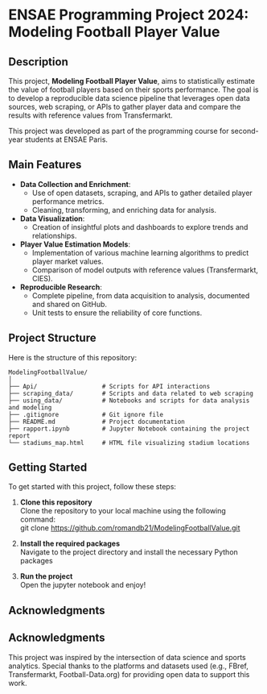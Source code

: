 # ENSAE Programming Project 2024: Modeling Football Player Value  

## Description  
This project, **Modeling Football Player Value**, aims to statistically estimate the value of football players based on their sports performance. The goal is to develop a reproducible data science pipeline that leverages open data sources, web scraping, or APIs to gather player data and compare the results with reference values from Transfermarkt.  

This project was developed as part of the programming course for second-year students at ENSAE Paris.  

## Main Features  
- **Data Collection and Enrichment**:  
  - Use of open datasets, scraping, and APIs to gather detailed player performance metrics.  
  - Cleaning, transforming, and enriching data for analysis.  
- **Data Visualization**:  
  - Creation of insightful plots and dashboards to explore trends and relationships.  
- **Player Value Estimation Models**:  
  - Implementation of various machine learning algorithms to predict player market values.  
  - Comparison of model outputs with reference values (Transfermarkt, CIES).  
- **Reproducible Research**:  
  - Complete pipeline, from data acquisition to analysis, documented and shared on GitHub.  
  - Unit tests to ensure the reliability of core functions.  

## Project Structure  
Here is the structure of this repository:  

```
ModelingFootballValue/
│
├── Api/                  # Scripts for API interactions
├── scraping_data/        # Scripts and data related to web scraping
├── using_data/           # Notebooks and scripts for data analysis and modeling
├── .gitignore            # Git ignore file
├── README.md             # Project documentation
├── rapport.ipynb         # Jupyter Notebook containing the project report
└── stadiums_map.html     # HTML file visualizing stadium locations
```

## Getting Started
To get started with this project, follow these steps:

1. **Clone this repository**  
   Clone the repository to your local machine using the following command:  
git clone https://github.com/romandb21/ModelingFootballValue.git


2. **Install the required packages**  
Navigate to the project directory and install the necessary Python packages 

3. **Run the project**  
Open the jupyter notebook and enjoy!


## Acknowledgments

## Acknowledgments
This project was inspired by the intersection of data science and sports analytics. Special thanks to the platforms and datasets used (e.g., FBref, Transfermarkt, Football-Data.org) for providing open data to support this work.

